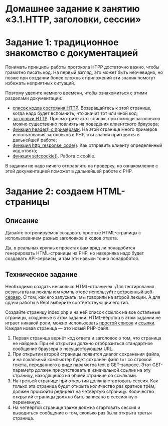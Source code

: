 # Домашнее задание к занятию «3.1.HTTP, заголовки, сессии»

# Задание 1: традиционное знакомство с документацией

Понимать принципы работы протокола HTPP достаточно важно, чтобы грамотно писать код.
На первый взгляд, это может быть неочевидно, но позже при создании более сложных приложений эти знания помогут избежать неприятных ситуаций. 

Поэтому уделите немного времени, чтобы ознакомиться с этими разделами документации: 

* [список кодов состояния HTTP](https://ru.wikipedia.org/wiki/Список_кодов_состояния_HTTP).
Возвращайтесь к этой странице, когда надо будет вспомнить, что значит тот или иной код; 
* [заголовки HTTP](https://ru.wikipedia.org/wiki/Заголовки_HTTP).
Просмотрите этот список, при помощи заголовков можно существенно повлиять на поведения клиентского браузера;
* [функция header() с примерами](https://www.php.net/manual/ru/function.header.php).
На этой странице много примеров использования заголовков в PHP, эти знания пригодятся в дальнейшей работе;
* [функция http_response_code()](https://www.php.net/manual/ru/function.http-response-code.php).
Как отправить клиенту определённый код ответа;
* [функция setcoockie()](https://www.php.net/manual/ru/function.setcookie.php).
Работа с cookie.

В задании не надо ничего отправлять на проверку, но ознакомление с этой документацией поможет в дальнейшей работе с PHP.

# Задание 2: создаем HTML-страницы

## Описание
Давайте потренируемся создавать простые HTML-страницы с использованием разных заголовков и кодов ответа.  

Да, в реальных крупных проектах вам вряд ли понадобится генерировать HTML-страницы на PHP, 
но наверняка надо будет создавать API-сервисы, и там эти навыки точно понадобятся. 

## Техническое задание
Необходимо создать несколько HTML-страничек. Для тестирования результата на локальном компьютере используйте
[встроенный веб-сервер](https://www.php.net/manual/ru/features.commandline.webserver.php). О том, как его запускать, мы говорили на второй лекции. А для сдачи работы в Repl выберите соответствующий его тип. 

Создайте страницу index.php и на ней список ссылок на все остальные страницы, созданные в этом задании.
HTML-вёрстка в этом задании не играет никакой роли, можно использовать 
[простой список](http://htmlbook.ru/html/ul) и [ссылки](http://htmlbook.ru/html/a). Каждая новая страница — это новый PHP-файл. 

1. Первая страница вернёт код ответа и заголовок о том, что страница не найдена. При её открытии должно
отобразиться стандартное сообщение браузера о несуществующем URL. 
1. При открытии второй страницы появится диалог сохранения файла, и на локальный компьютер будет сохранён 
файл `txt` со строкой текста, переданного в виде параметра text в GET-запросе. Этот GET-параметр должен 
присутствовать в изначальной ссылке на эту страницу, находящейся на общей странице со ссылками.  
1. На третьей странице при открытии должна стартовать сессия. Как только эта страница будет открыта количество раз кратное трём, должен произойти редирект на четвёртую страницу. Количество открытий страницы должно быть записано в сессионную 
переменную.  
1. На четвёртой странице также должна стартовать сессия и выводиться сообщение о том, сколько раз была открыта 
третья страница.    
